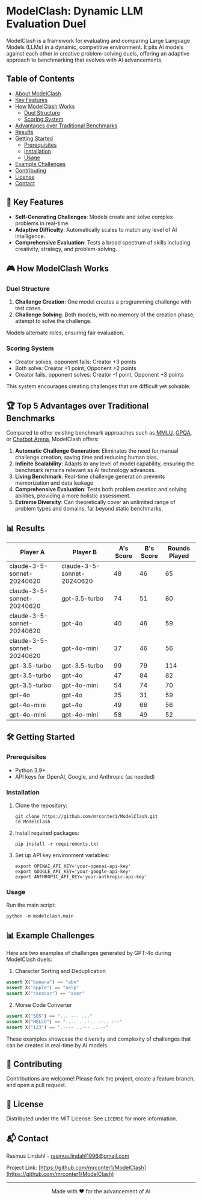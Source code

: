# ModelClash: Dynamic LLM Evaluation Duel

ModelClash is a framework for evaluating and comparing Large Language Models (LLMs) in a dynamic, competitive environment. It pits AI models against each other in creative problem-solving duels, offering an adaptive approach to benchmarking that evolves with AI advancements.

## Table of Contents
- [About ModelClash](#about-modelclash)
- [Key Features](#key-features)
- [How ModelClash Works](#how-modelclash-works)
  - [Duel Structure](#duel-structure)
  - [Scoring System](#scoring-system)
- [Advantages over Traditional Benchmarks](#advantages-over-traditional-benchmarks)
- [Results](#results)
- [Getting Started](#getting-started)
  - [Prerequisites](#prerequisites)
  - [Installation](#installation)
  - [Usage](#usage)
- [Example Challenges](#example-challenges)
- [Contributing](#contributing)
- [License](#license)
- [Contact](#contact)

## 🚀 Key Features

- **Self-Generating Challenges**: Models create and solve complex problems in real-time.
- **Adaptive Difficulty**: Automatically scales to match any level of AI intelligence.
- **Comprehensive Evaluation**: Tests a broad spectrum of skills including creativity, strategy, and problem-solving.

## 🎮 How ModelClash Works

### Duel Structure

1. **Challenge Creation**: One model creates a programming challenge with test cases.
2. **Challenge Solving**: Both models, with no memory of the creation phase, attempt to solve the challenge.

Models alternate roles, ensuring fair evaluation.

### Scoring System

- Creator solves, opponent fails: Creator +3 points
- Both solve: Creator +1 point, Opponent +2 points
- Creator fails, opponent solves: Creator -1 point, Opponent +3 points

This system encourages creating challenges that are difficult yet solvable.

## 🏆 Top 5 Advantages over Traditional Benchmarks

Compared to other existing benchmark approaches such as [MMLU](https://github.com/hendrycks/test), [GPQA](https://github.com/idavidrein/gpqa), or [Chatbot Arena](https://chat.lmsys.org/), ModelClash offers:

1. **Automatic Challenge Generation**: Eliminates the need for manual challenge creation, saving time and reducing human bias.
2. **Infinite Scalability**: Adapts to any level of model capability, ensuring the benchmark remains relevant as AI technology advances.
3. **Living Benchmark**: Real-time challenge generation prevents memorization and data leakage
4. **Comprehensive Evaluation**: Tests both problem creation and solving abilities, providing a more holistic assessment.
5. **Extreme Diversity**: Can theoretically cover an unlimited range of problem types and domains, far beyond static benchmarks.

## 📊 Results

| Player A                   | Player B                   | A's Score | B's Score | Rounds Played |
|----------------------------|----------------------------|-----------|-----------|---------------|
| claude-3-5-sonnet-20240620 | claude-3-5-sonnet-20240620 | 48        | 46        | 65            |
| claude-3-5-sonnet-20240620 | gpt-3.5-turbo              | 74        | 51        | 80            |
| claude-3-5-sonnet-20240620 | gpt-4o                     | 40        | 46        | 59            |
| claude-3-5-sonnet-20240620 | gpt-4o-mini                | 37        | 46        | 56            |
| gpt-3.5-turbo              | gpt-3.5-turbo              | 99        | 79        | 114           |
| gpt-3.5-turbo              | gpt-4o                     | 47        | 84        | 82            |
| gpt-3.5-turbo              | gpt-4o-mini                | 54        | 74        | 70            |
| gpt-4o                     | gpt-4o                     | 35        | 31        | 59            |
| gpt-4o-mini                | gpt-4o                     | 49        | 66        | 56            |
| gpt-4o-mini                | gpt-4o-mini                | 58        | 49        | 52            |

## 🛠 Getting Started

### Prerequisites

- Python 3.9+
- API keys for OpenAI, Google, and Anthropic (as needed)

### Installation

1. Clone the repository:
   ```
   git clone https://github.com/mrconter1/ModelClash.git
   cd ModelClash
   ```

2. Install required packages:
   ```
   pip install -r requirements.txt
   ```

3. Set up API key environment variables:
   ```
   export OPENAI_API_KEY='your-openai-api-key'
   export GOOGLE_API_KEY='your-google-api-key'
   export ANTHROPIC_API_KEY='your-anthropic-api-key'
   ```

### Usage

Run the main script:

```
python -m modelclash.main
```

## 📊 Example Challenges

Here are two examples of challenges generated by GPT-4o during ModelClash duels:

1. Character Sorting and Deduplication
```python
assert X("banana") == "abn"
assert X("apple") == "aelp"
assert X("racecar") == "acer"
```

2. Morse Code Converter
```python
assert X("SOS") == "... --- ..."
assert X("HELLO") == ".... . .-.. .-.. ---"
assert X("123") == ".---- ..--- ...--"
```

These examples showcase the diversity and complexity of challenges that can be created in real-time by AI models.

## 🤝 Contributing

Contributions are welcome! Please fork the project, create a feature branch, and open a pull request.

## 📜 License

Distributed under the MIT License. See `LICENSE` for more information.

## 📬 Contact

Rasmus Lindahl - rasmus.lindahl1996@gmail.com

Project Link: [https://github.com/mrconter1/ModelClash](https://github.com/mrconter1/ModelClash)

---

<p align="center">Made with ❤️ for the advancement of AI</p>